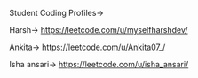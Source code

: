 Student Coding Profiles->

Harsh->
https://leetcode.com/u/myselfharshdev/

Ankita->
https://leetcode.com/u/Ankita07_/

Isha ansari->
https://leetcode.com/u/isha_ansari/